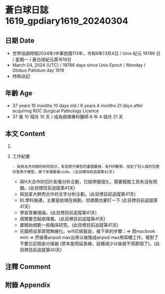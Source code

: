 [_metadata_:encoding]: - "utf-8"
[_metadata_:language]: - "zh-Hant-TW"
[_metadata_:fileformat]: - "markdown"
[_metadata_:MIME_type]: - "text/plain"
[_metadata_:markdown_version]: - "commonmark version 0.30"
[_metadata_:markdown_spec]: - "https://spec.commonmark.org/0.30/"

# 蒼白球日誌1619_gpdiary1619_20240304 #

## 日期 Date ##

* 世界協調時間2024年(中華民國113年，令和6年)3月4日 / Unix 紀元 19786 日 / 星期一 / 蒼白球紀元第1619日
* March 04, 2024 (UTC) / 19786 days since Unix Epoch / Monday / Globus Pallidum day 1619
* 特殊註記:

## 年齡 Age ##

* 37 years 10 months 10 days old / 6 years 4 months 21 days after acquiring ROC Surgical Pathology Licence
* 37 歲 10 個月 10 天 / 成為病理專科醫師 6 年 4 個月 21 天

## 本文 Content ##

1. 

    
2. 工作紀要

       - 與男友共同做的研究部分，有氫原子模型的畫圖要做，有FEM要學。找到了別人寫的完整的氫原子模型，接下來讀看看code。(此目標目前追蹤第41天)
   - 與H大合作的切片影像分析企劃，已經停擺很久，需要檢閱工具有沒有問題。(此目標目前追蹤第41天)
   - 與加拿大鮮肉合作的文字分析企劃。(此目標目前追蹤第41天)
   - BL學科搬遷，主要是助理在規劃，但偶爾也要盯一下 (此目標目前追蹤第41天)
   - 學習音樂理論。(此目標目前追蹤第41天)
   - 偶爾要念點病理書。(此目標目前追蹤第41天)
   - 要開始規劃一些臨床研究。(此目標目前追蹤第41天)
   - 花錢把自家房間無線化。wifi已經裝設，接下來的步驟：=> 買macbook mini => 然後等airpod max出來以後換成airpod max用耳機工作。喔對了不要忘記插座分接器 (原本是用延長線，設備減少以後就不用那個了)。(此目標目前追蹤第40天)


## 注釋 Comment ##


## 附錄 Appendix ##


